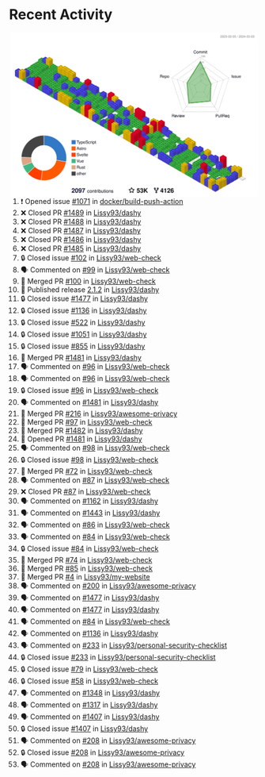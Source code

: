# Recent Activity

<!-- Summary card -->
<a href="https://github.com/Lissy93/Lissy93/blob/master/METRICS.md">
  <img
    align="right"
    width="500"
    alt="Profile data, generated with yoshi389111/github-profile-3d-contrib"
    src="https://raw.githubusercontent.com/Lissy93/Lissy93/master/profile-3d-contrib/profile-gitblock.svg"
  />
</a>

<!--START_SECTION:activity-->
1. ❗ Opened issue [#1071](https://github.com/docker/build-push-action/issues/1071) in [docker/build-push-action](https://github.com/docker/build-push-action)
2. ❌ Closed PR [#1489](https://github.com/Lissy93/dashy/pull/1489) in [Lissy93/dashy](https://github.com/Lissy93/dashy)
3. ❌ Closed PR [#1488](https://github.com/Lissy93/dashy/pull/1488) in [Lissy93/dashy](https://github.com/Lissy93/dashy)
4. ❌ Closed PR [#1487](https://github.com/Lissy93/dashy/pull/1487) in [Lissy93/dashy](https://github.com/Lissy93/dashy)
5. ❌ Closed PR [#1486](https://github.com/Lissy93/dashy/pull/1486) in [Lissy93/dashy](https://github.com/Lissy93/dashy)
6. ❌ Closed PR [#1485](https://github.com/Lissy93/dashy/pull/1485) in [Lissy93/dashy](https://github.com/Lissy93/dashy)
7. 🔒 Closed issue [#102](https://github.com/Lissy93/web-check/issues/102) in [Lissy93/web-check](https://github.com/Lissy93/web-check)
8. 🗣 Commented on [#99](https://github.com/Lissy93/web-check/issues/99) in [Lissy93/web-check](https://github.com/Lissy93/web-check)
9. 🎉 Merged PR [#100](https://github.com/Lissy93/web-check/pull/100) in [Lissy93/web-check](https://github.com/Lissy93/web-check)
10. 🚀 Published release [2.1.2](https://github.com/2.1.2) in [Lissy93/dashy](https://github.com/Lissy93/dashy)
11. 🔒 Closed issue [#1477](https://github.com/Lissy93/dashy/issues/1477) in [Lissy93/dashy](https://github.com/Lissy93/dashy)
12. 🔒 Closed issue [#1136](https://github.com/Lissy93/dashy/issues/1136) in [Lissy93/dashy](https://github.com/Lissy93/dashy)
13. 🔒 Closed issue [#522](https://github.com/Lissy93/dashy/issues/522) in [Lissy93/dashy](https://github.com/Lissy93/dashy)
14. 🔒 Closed issue [#1051](https://github.com/Lissy93/dashy/issues/1051) in [Lissy93/dashy](https://github.com/Lissy93/dashy)
15. 🔒 Closed issue [#855](https://github.com/Lissy93/dashy/issues/855) in [Lissy93/dashy](https://github.com/Lissy93/dashy)
16. 🎉 Merged PR [#1481](https://github.com/Lissy93/dashy/pull/1481) in [Lissy93/dashy](https://github.com/Lissy93/dashy)
17. 🗣 Commented on [#96](https://github.com/Lissy93/web-check/issues/96) in [Lissy93/web-check](https://github.com/Lissy93/web-check)
18. 🗣 Commented on [#96](https://github.com/Lissy93/web-check/issues/96) in [Lissy93/web-check](https://github.com/Lissy93/web-check)
19. 🔒 Closed issue [#96](https://github.com/Lissy93/web-check/issues/96) in [Lissy93/web-check](https://github.com/Lissy93/web-check)
20. 🗣 Commented on [#1481](https://github.com/Lissy93/dashy/issues/1481) in [Lissy93/dashy](https://github.com/Lissy93/dashy)
21. 🎉 Merged PR [#216](https://github.com/Lissy93/awesome-privacy/pull/216) in [Lissy93/awesome-privacy](https://github.com/Lissy93/awesome-privacy)
22. 🎉 Merged PR [#97](https://github.com/Lissy93/web-check/pull/97) in [Lissy93/web-check](https://github.com/Lissy93/web-check)
23. 🎉 Merged PR [#1482](https://github.com/Lissy93/dashy/pull/1482) in [Lissy93/dashy](https://github.com/Lissy93/dashy)
24. 💪 Opened PR [#1481](https://github.com/Lissy93/dashy/pull/1481) in [Lissy93/dashy](https://github.com/Lissy93/dashy)
25. 🗣 Commented on [#98](https://github.com/Lissy93/web-check/issues/98) in [Lissy93/web-check](https://github.com/Lissy93/web-check)
26. 🔒 Closed issue [#98](https://github.com/Lissy93/web-check/issues/98) in [Lissy93/web-check](https://github.com/Lissy93/web-check)
27. 🎉 Merged PR [#72](https://github.com/Lissy93/web-check/pull/72) in [Lissy93/web-check](https://github.com/Lissy93/web-check)
28. 🗣 Commented on [#87](https://github.com/Lissy93/web-check/issues/87) in [Lissy93/web-check](https://github.com/Lissy93/web-check)
29. ❌ Closed PR [#87](https://github.com/Lissy93/web-check/pull/87) in [Lissy93/web-check](https://github.com/Lissy93/web-check)
30. 🗣 Commented on [#1162](https://github.com/Lissy93/dashy/issues/1162) in [Lissy93/dashy](https://github.com/Lissy93/dashy)
31. 🗣 Commented on [#1443](https://github.com/Lissy93/dashy/issues/1443) in [Lissy93/dashy](https://github.com/Lissy93/dashy)
32. 🗣 Commented on [#86](https://github.com/Lissy93/web-check/issues/86) in [Lissy93/web-check](https://github.com/Lissy93/web-check)
33. 🗣 Commented on [#84](https://github.com/Lissy93/web-check/issues/84) in [Lissy93/web-check](https://github.com/Lissy93/web-check)
34. 🔒 Closed issue [#84](https://github.com/Lissy93/web-check/issues/84) in [Lissy93/web-check](https://github.com/Lissy93/web-check)
35. 🎉 Merged PR [#74](https://github.com/Lissy93/web-check/pull/74) in [Lissy93/web-check](https://github.com/Lissy93/web-check)
36. 🎉 Merged PR [#85](https://github.com/Lissy93/web-check/pull/85) in [Lissy93/web-check](https://github.com/Lissy93/web-check)
37. 🎉 Merged PR [#4](https://github.com/Lissy93/my-website/pull/4) in [Lissy93/my-website](https://github.com/Lissy93/my-website)
38. 🗣 Commented on [#200](https://github.com/Lissy93/awesome-privacy/issues/200) in [Lissy93/awesome-privacy](https://github.com/Lissy93/awesome-privacy)
39. 🗣 Commented on [#1477](https://github.com/Lissy93/dashy/issues/1477) in [Lissy93/dashy](https://github.com/Lissy93/dashy)
40. 🗣 Commented on [#1477](https://github.com/Lissy93/dashy/issues/1477) in [Lissy93/dashy](https://github.com/Lissy93/dashy)
41. 🗣 Commented on [#84](https://github.com/Lissy93/web-check/issues/84) in [Lissy93/web-check](https://github.com/Lissy93/web-check)
42. 🗣 Commented on [#1136](https://github.com/Lissy93/dashy/issues/1136) in [Lissy93/dashy](https://github.com/Lissy93/dashy)
43. 🗣 Commented on [#233](https://github.com/Lissy93/personal-security-checklist/issues/233) in [Lissy93/personal-security-checklist](https://github.com/Lissy93/personal-security-checklist)
44. 🔒 Closed issue [#233](https://github.com/Lissy93/personal-security-checklist/issues/233) in [Lissy93/personal-security-checklist](https://github.com/Lissy93/personal-security-checklist)
45. 🔒 Closed issue [#79](https://github.com/Lissy93/web-check/issues/79) in [Lissy93/web-check](https://github.com/Lissy93/web-check)
46. 🔒 Closed issue [#58](https://github.com/Lissy93/web-check/issues/58) in [Lissy93/web-check](https://github.com/Lissy93/web-check)
47. 🗣 Commented on [#1348](https://github.com/Lissy93/dashy/issues/1348) in [Lissy93/dashy](https://github.com/Lissy93/dashy)
48. 🗣 Commented on [#1317](https://github.com/Lissy93/dashy/issues/1317) in [Lissy93/dashy](https://github.com/Lissy93/dashy)
49. 🗣 Commented on [#1407](https://github.com/Lissy93/dashy/issues/1407) in [Lissy93/dashy](https://github.com/Lissy93/dashy)
50. 🔒 Closed issue [#1407](https://github.com/Lissy93/dashy/issues/1407) in [Lissy93/dashy](https://github.com/Lissy93/dashy)
51. 🗣 Commented on [#208](https://github.com/Lissy93/awesome-privacy/issues/208) in [Lissy93/awesome-privacy](https://github.com/Lissy93/awesome-privacy)
52. 🔒 Closed issue [#208](https://github.com/Lissy93/awesome-privacy/issues/208) in [Lissy93/awesome-privacy](https://github.com/Lissy93/awesome-privacy)
53. 🗣 Commented on [#208](https://github.com/Lissy93/awesome-privacy/issues/208) in [Lissy93/awesome-privacy](https://github.com/Lissy93/awesome-privacy)
<!--END_SECTION:activity-->
